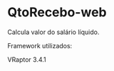 QtoRecebo-web
=============

Calcula valor do salário líquido.

Framework utilizados:

VRaptor 3.4.1
